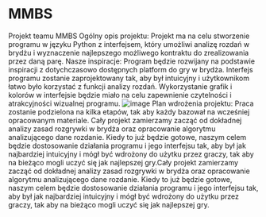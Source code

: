 # MMBS
Projekt teamu MMBS
Ogólny opis projektu:
Projekt ma na celu stworzenie programu w języku Python z interfejsem, który umożliwi analizę rozdań w brydżu i wyznaczenie najlepszego możliwego kontraktu do zrealizowania przez daną parę.
Nasze inspiracje:
Program będzie rozwijany na podstawie inspiracji z dotychczasowo dostępnych platform do gry w brydża. Interfejs programu zostanie zaprojektowany tak, aby był intuicyjny i użytkownikom łatwo było korzystać z funkcji analizy rozdań. Wykorzystanie grafik i kolorów w interfejsie będzie miało na celu zapewnienie czytelności i atrakcyjności wizualnej programu.
![image](https://github.com/AGH-Wstep-do-Informatyki-2023-2024/MMBS/assets/147872028/7fac498f-8ddf-4f33-992d-13b37168a28b)
Plan wdrożenia projektu:
Praca zostanie podzielona na kilka etapów, tak aby każdy bazował na wcześniej opracowanym materiale. Cały projekt zamierzamy zacząć od dokładnej analizy zasad rozgrywki w brydża oraz opracowanie algorytmu analizującego dane rozdanie. Kiedy to już będzie gotowe, naszym celem będzie dostosowanie działania programu i jego interfejsu tak, aby był jak najbardziej intuicyjny i mógł być wdrożony do użytku przez graczy, tak aby na bieżąco mogli uczyć się jak najlepszej gry.Cały projekt zamierzamy zacząć od dokładnej analizy zasad rozgrywki w brydża oraz opracowanie algorytmu analizującego dane rozdanie. Kiedy to już będzie gotowe, naszym celem będzie dostosowanie działania programu i jego interfejsu tak, aby był jak najbardziej intuicyjny i mógł być wdrożony do użytku przez graczy, tak aby na bieżąco mogli uczyć się jak najlepszej gry.
